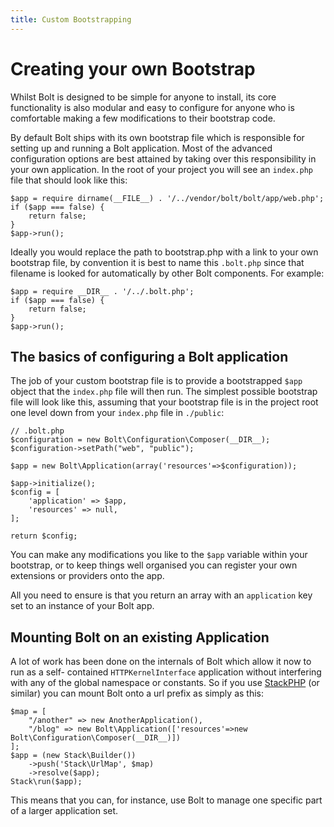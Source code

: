 ```yaml
---
title: Custom Bootstrapping
---
```

Creating your own Bootstrap
=============================

Whilst Bolt is designed to be simple for anyone to install, its core
functionality is also modular and easy to configure for anyone who is
comfortable making a few modifications to their bootstrap code.

By default Bolt ships with its own bootstrap file which is responsible for
setting up and running a Bolt application. Most of the advanced configuration
options are best attained by taking over this responsibility in your own
application. In the root of your project you will see an `index.php` file that
should look like this:

```
$app = require dirname(__FILE__) . '/../vendor/bolt/bolt/app/web.php';
if ($app === false) {
    return false;
}
$app->run();
```

Ideally you would replace the path to bootstrap.php with a link to your own
bootstrap file, by convention it is best to name this `.bolt.php` since that filename
is looked for automatically by other Bolt components. For example:

```
$app = require __DIR__ . '/../.bolt.php';
if ($app === false) {
    return false;
}
$app->run();
```

The basics of configuring a Bolt application
--------------------------------------------

The job of your custom bootstrap file is to provide a bootstrapped `$app`
object that the `index.php` file will then run. The simplest possible bootstrap
file will look like this, assuming that your bootstrap file is in the 
project root one level down from your `index.php` file in `./public`:

```
// .bolt.php
$configuration = new Bolt\Configuration\Composer(__DIR__);
$configuration->setPath("web", "public");

$app = new Bolt\Application(array('resources'=>$configuration));

$app->initialize();
$config = [
    'application' => $app,
    'resources' => null,
];

return $config;
```

You can make any modifications you like to the `$app` variable within
your bootstrap, or to keep things well organised you can register your
own extensions or providers onto the app.

All you need to ensure is that you return an array with an `application`
key set to an instance of your Bolt app.

Mounting Bolt on an existing Application
----------------------------------------

A lot of work has been done on the internals of Bolt which allow it now to run
as a self- contained `HTTPKernelInterface` application without interfering with
any of the global namespace or constants. So if you use
[StackPHP](http://stackphp.com/) (or similar) you can mount Bolt onto a url
prefix as simply as this:

```
$map = [
    "/another" => new AnotherApplication(),
    "/blog" => new Bolt\Application(['resources'=>new Bolt\Configuration\Composer(__DIR__)])
];
$app = (new Stack\Builder())
    ->push('Stack\UrlMap', $map)
    ->resolve($app);
Stack\run($app);
```

This means that you can, for instance, use Bolt to manage one specific part of
a larger application set.
